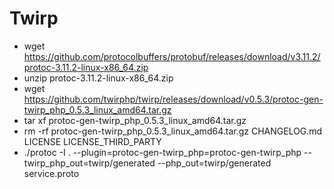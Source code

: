# Twirp

* wget https://github.com/protocolbuffers/protobuf/releases/download/v3.11.2/protoc-3.11.2-linux-x86_64.zip
* unzip protoc-3.11.2-linux-x86_64.zip
* wget https://github.com/twirphp/twirp/releases/download/v0.5.3/protoc-gen-twirp_php_0.5.3_linux_amd64.tar.gz
* tar xf protoc-gen-twirp_php_0.5.3_linux_amd64.tar.gz
* rm -rf protoc-gen-twirp_php_0.5.3_linux_amd64.tar.gz CHANGELOG.md LICENSE LICENSE_THIRD_PARTY
* ./protoc -I . --plugin=protoc-gen-twirp_php=protoc-gen-twirp_php --twirp_php_out=twirp/generated --php_out=twirp/generated service.proto

